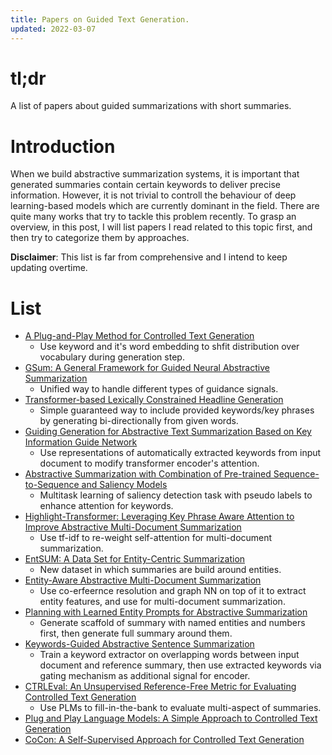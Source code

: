```yaml
---
title: Papers on Guided Text Generation.
updated: 2022-03-07
---
```


# tl;dr

A list of papers about guided summarizations with short summaries.

# Introduction

When we build abstractive summarization systems, it is important that generated summaries contain certain keywords to deliver precise information.
However, it is not trivial to controll the behaviour of deep learning-based models which are currently dominant in the field.
There are quite many works that try to tackle this problem recently.
To grasp an overview, in this post, I will list papers I read related to this topic first, and then try to categorize them by approaches.

**Disclaimer**: This list is far from comprehensive and I intend to keep updating overtime.

# List

- [A Plug-and-Play Method for Controlled Text Generation](https://aclanthology.org/2021.findings-emnlp.334)
  - Use keyword and it's word embedding to shfit distribution over vocabulary during generation step.
- [GSum: A General Framework for Guided Neural Abstractive Summarization](https://aclanthology.org/2021.naacl-main.384/)
  - Unified way to handle different types of guidance signals.
- [Transformer-based Lexically Constrained Headline Generation](https://aclanthology.org/2021.emnlp-main.335/)
  - Simple guaranteed way to include provided keywords/key phrases by generating bi-directionally from given words.
- [Guiding Generation for Abstractive Text Summarization Based on Key Information Guide Network](https://aclanthology.org/N18-2009)
  - Use representations of automatically extracted keywords from input document to modify transformer encoder's attention.
- [Abstractive Summarization with Combination of Pre-trained Sequence-to-Sequence and Saliency Models](https://arxiv.org/abs/2003.13028)
  - Multitask learning of saliency detection task with pseudo labels to enhance attention for keywords.
- [Highlight-Transformer: Leveraging Key Phrase Aware Attention to Improve Abstractive Multi-Document Summarization](https://aclanthology.org/2021.findings-acl.445)
  - Use tf-idf to re-weight self-attention for multi-document summarization.
- [EntSUM: A Data Set for Entity-Centric Summarization](http://arxiv.org/abs/2204.02213)
  - New dataset in which summaries are build around entities.
- [Entity-Aware Abstractive Multi-Document Summarization](https://aclanthology.org/2021.findings-acl.30)
  - Use co-erfeernce resolution and graph NN on top of it to extract entity features, and use for multi-document summarization.
- [Planning with Learned Entity Prompts for Abstractive Summarization](https://direct.mit.edu/tacl/article/doi/10.1162/tacl_a_00438/108867/Planning-with-Learned-Entity-Prompts-for)
  - Generate scaffold of summary with named entities and numbers first, then generate full summary around them.
- [Keywords-Guided Abstractive Sentence Summarization](https://ojs.aaai.org/index.php/AAAI/article/view/6333)
  - Train a keyword extractor on overlapping words between input document and reference summary, then use extracted keywords via gating mechanism as additional signal for encoder.
- [CTRLEval: An Unsupervised Reference-Free Metric for Evaluating Controlled Text Generation](http://arxiv.org/abs/2204.00862)
  - Use PLMs to fill-in-the-bank to evaluate multi-aspect of summaries.
- [Plug and Play Language Models: A Simple Approach to Controlled Text Generation](https://openreview.net/forum?id=H1edEyBKDS)
- [CoCon: A Self-Supervised Approach for Controlled Text Generation](https://openreview.net/forum?id=VD_ozqvBy4W)

